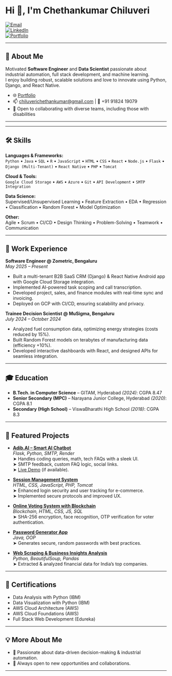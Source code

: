 # Hi 👋, I'm Chethankumar Chiluveri

[![Email](https://img.shields.io/badge/email-chiluverichethankumar@gmail.com-blue?logo=gmail)](https://mail.google.com/mail/?view=cm&fs=1&to=chiluverichethankumar@gmail.com)  
[![LinkedIn](https://img.shields.io/badge/LinkedIn-Chiluverichethankumar-blue?logo=linkedin)](https://linkedin.com/in/chiluverichethankumar)  
[![Portfolio](https://img.shields.io/badge/Portfolio-chiluveri.netlify.app-orange?logo=internet-explorer)](https://chiluveri.netlify.app)

---

## 🚀 About Me
Motivated **Software Engineer** and **Data Scientist** passionate about industrial automation, full stack development, and machine learning.  
I enjoy building robust, scalable solutions and love to innovate using Python, Django, and React Native.

- 🌐 [Portfolio](https://chiluveri.netlify.app)  
- 📫 [chiluverichethankumar@gmail.com](https://mail.google.com/mail/?view=cm&fs=1&to=chiluverichethankumar@gmail.com) | 📱 +91 91824 19079  
- 💼 Open to collaborating with diverse teams, including those with disabilities  

---

---

## 🛠️ Skills

**Languages & Frameworks:**  
`Python` • `Java` • `SQL` • `R` • `JavaScript` • `HTML` • `CSS` • `React` • `Node.js` • `Flask` • `Django (Multi-Tenant)` • `React Native` • `PHP` • `Tomcat`

**Cloud & Tools:**  
`Google Cloud Storage` • `AWS` • `Azure` • `Git` • `API Development` • `SMTP Integration`

**Data Science:**  
Supervised/Unsupervised Learning • Feature Extraction • EDA • Regression • Classification • Random Forest • Model Optimization

**Other:**  
Agile • Scrum • CI/CD • Design Thinking • Problem-Solving • Teamwork • Communication

---

## 💼 Work Experience

**Software Engineer @ Zometric, Bengaluru**  
_May 2025 – Present_  
- Built a multi-tenant B2B SaaS CRM (Django) & React Native Android app with Google Cloud Storage integration.  
- Implemented AI-powered task scoping and call transcription.  
- Developed project, sales, and finance modules with real-time sync and invoicing.  
- Deployed on GCP with CI/CD, ensuring scalability and privacy.  

**Trainee Decision Scientist @ MuSigma, Bengaluru**  
_July 2024 – October 2024_  
- Analyzed fuel consumption data, optimizing energy strategies (costs reduced by 15%).  
- Built Random Forest models on terabytes of manufacturing data (efficiency +10%).  
- Developed interactive dashboards with React, and designed APIs for seamless integration.  

---

## 🎓 Education

- **B.Tech. in Computer Science** – GITAM, Hyderabad _(2024)_: CGPA 8.47  
- **Senior Secondary (MPC)** – Narayana Junior College, Hyderabad _(2020)_: CGPA 8.1  
- **Secondary (High School)** – ViswaBharathi High School _(2018)_: CGPA 8.3  

---

## 🌟 Featured Projects

- <a href="https://github.com/Chiluverichethankumar/Adib.AI_0.1" target="_blank" rel="noopener noreferrer"><b>Adib.AI – Smart AI Chatbot</b></a>  
  _Flask, Python, SMTP, Render_  
  ➤ Handles coding queries, math, tech FAQs with a sleek UI.  
  ➤ SMTP feedback, custom FAQ logic, social links.  
  ➤ <a href="https://adib-ai-0-1.onrender.com" target="_blank" rel="noopener noreferrer">Live Demo</a> (if available).  

- <a href="https://github.com/Chiluverichethankumar/freelancer" target="_blank" rel="noopener noreferrer"><b>Session Management System</b></a>  
  _HTML, CSS, JavaScript, PHP, Tomcat_  
  ➤ Enhanced login security and user tracking for e-commerce.  
  ➤ Implemented secure protocols and improved UX.  

- <a href="https://github.com/Chiluverichethankumar/Restaurant-Recommendation-System" target="_blank" rel="noopener noreferrer"><b>Online Voting System with Blockchain</b></a>  
  _Blockchain, HTML, CSS, JS, SQL_  
  ➤ SHA-256 encryption, face recognition, OTP verification for voter authentication.  

- <a href="https://github.com/Chiluverichethankumar/recap" target="_blank" rel="noopener noreferrer"><b>Password Generator App</b></a>  
  _Java, OOP_  
  ➤ Generates secure, random passwords with best practices.  

- <a href="https://github.com/Chiluverichethankumar/Hand-Gesture-Recognition" target="_blank" rel="noopener noreferrer"><b>Web Scraping & Business Insights Analysis</b></a>  
  _Python, BeautifulSoup, Pandas_  
  ➤ Extracted & analyzed financial data for India’s top companies.  

---

## 🏅 Certifications

- Data Analysis with Python (IBM)  
- Data Visualization with Python (IBM)  
- AWS Cloud Architecture (AWS)  
- AWS Cloud Foundations (AWS)  
- Full Stack Web Development (Edureka)  

---

## 💡 More About Me

- 🤝 Passionate about data-driven decision-making & industrial automation.  
- 🤗 Always open to new opportunities and collaborations.  

---

<!-- Let's connect and build something amazing! -->
